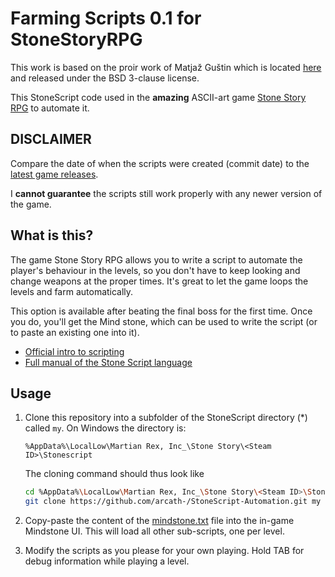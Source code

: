 Farming Scripts 0.1 for StoneStoryRPG
================================================

This work is based on the proir work of Matjaž Guštin which is located
[here](https://github.com/TheMatjaz/StoneScript) and released under the BSD 3-clause license.

This StoneScript code used in the **amazing** ASCII-art game [Stone Story
RPG](https://store.steampowered.com/app/603390/Stone_Story_RPG/)
to automate it.

DISCLAIMER
----------------------------------------

Compare the date of when the scripts were created (commit date)
to the [latest game releases](https://stonestoryrpg.com/releasenotes/).

I **cannot guarantee** the scripts still work properly with any newer
version of the game.


What is this?
----------------------------------------

The game Stone Story RPG allows you to write a script to automate the player's
behaviour in the levels, so you don't have to keep looking and change weapons
at the proper times. It's great to let the game loops the levels and farm
automatically.

This option is available after beating the final boss for the
first time. Once you do, you'll get the Mind stone, which can
be used to write the script (or to paste an existing one into it).

- [Official intro to scripting](https://stonestoryrpg.com/stonescript/)
- [Full manual of the Stone Script language](https://stonestoryrpg.com/stonescript/manual.html)


Usage
----------------------------------------

1. Clone this repository into a subfolder of the StoneScript directory (\*)
   called `my`. On Windows the directory is:
   
   ```text
   %AppData%\LocalLow\Martian Rex, Inc_\Stone Story\<Steam ID>\Stonescript
   ```
   
   The cloning command should thus look like
   
   ```bash
   cd %AppData%\LocalLow\Martian Rex, Inc_\Stone Story\<Steam ID>\Stonescript
   git clone https://github.com/arcath-/StoneScript-Automation.git my
   ```

2. Copy-paste the content of the
  [mindstone.txt](https://raw.githubusercontent.com/arcath-/StoneScript-Automation/master/mindstone.txt)
  file into the in-game Mindstone UI. This will load all other sub-scripts,
  one per level.

3. Modify the scripts as you please for your own playing.
   Hold TAB for debug information while playing a level.
